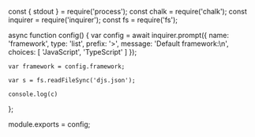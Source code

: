 const { stdout } = require('process');
const chalk = require('chalk');
const inquirer = require('inquirer');
const fs = require('fs');

async function config() {
    var config = await inquirer.prompt({
        name: 'framework',
        type: 'list',
        prefix: '>',
        message: 'Default framework:\n',
        choices: [
            'JavaScript',
            'TypeScript'
        ]
    });

    var framework = config.framework;

    var s = fs.readFileSync('djs.json');

    console.log(c)
};

module.exports = config;